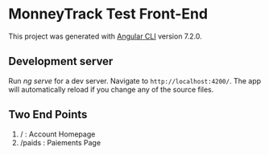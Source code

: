 # MonneyTrack Test Front-End

This project was generated with [Angular CLI](https://github.com/angular/angular-cli) version 7.2.0.

## Development server

Run *ng serve* for a dev server. Navigate to `http://localhost:4200/`. The app will automatically reload if you change any of the source files.

## Two End Points

1. / : Account Homepage
2. /paids : Paiements Page